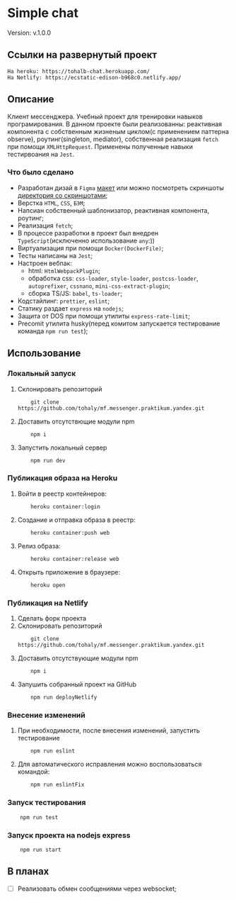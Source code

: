 # Simple chat

Version: v.1.0.0

## Ссылки на развернутый проект

```
На heroku: https://tohalb-chat.herokuapp.com/
На Netlify: https://ecstatic-edison-b968c0.netlify.app/
```

## Описание

Клиент мессенджера. Учебный проект для тренировки навыков програмирования. В данном проекте были реализованны: реактивная компонента с собственным жизненым циклом(с применением паттерна observe), роутинг(singleton, mediator), собственная реализация `fetch` при помощи `XMLHttpRequest`. Применены полученные навыки тестирвоания на `Jest`. 

### Что было сделано
- Разработан дизай в `Figma` [макет](https://www.figma.com/file/6I5ORSR415c6Q0JNxVatUe/Chat-maket?node-id=0%3A1&viewport=25%2C180%2C0.16015595197677612) или можно посмотреть скриншоты [директория со скриншотами](https://github.com/tohaly/mf.messenger.praktikum.yandex/tree/master/ui);
- Верстка `HTML`, `CSS`, `БЭМ`;
- Напсиан собственный шаблонизатор, реактивная компонента, роутинг;
- Реализация `fetch`;
- В процессе разработки в проект был внедрен `TypeScript`(исключенно использование `any`:))
- Виртуализация при помощи `Docker(DockerFile)`;
- Тесты написаны на `Jest`;
- Настроен вебпак:
    - html: `HtmlWebpackPlugin`;
    - обработка css: `css-loader`, `style-loader`, `postcss-loader`, `autoprefixer`, `cssnano`, `mini-css-extract-plugin`;
    - сборка TS/JS: `babel`, `ts-loader`;
- Кодстайлинг: `prettier`, `eslint`;
- Статику раздает `express` на `nodejs`;
- Защита от DOS при помощи утилиты `express-rate-limit`;
- Precomit утилита husky(перед комитом запускается тестирование команда `npm run test`);

## Использование
### Локальный запуск
1. Склонировать репозиторий
    ```
        git clone https://github.com/tohaly/mf.messenger.praktikum.yandex.git
    ```
2. Доставить отсутствющие модули npm
    ```
        npm i
    ```
3. Запустить локальный сервер
    ```
        npm run dev
    ```

### Публикация образа на Heroku

1. Войти в реестр контейнеров:
    ```
        heroku container:login
    ```
2. Создание и отправка образа в реестр:
    ```
        heroku container:push web
    ```
3. Релиз образа:
    ```
        heroku container:release web
    ```
4. Открыть приложение в браузере:
    ```
        heroku open
    ```
### Публикация на Netlify
1. Сделать форк проекта
2. Склонировать репозиторий
    ```
        git clone https://github.com/tohaly/mf.messenger.praktikum.yandex.git
    ```
3. Доставить отсутствующие модули npm
    ```
        npm i
    ```
4. Запушить собранный проект на GitHub
    ```
        npm run deployNetlify
    ```

### Внесение изменений
1. При необходимости, после внесения изменений, запустить тестирование
    ```
        npm run eslint
    ```
2. Для автоматического исправления можно воспользоваться командой:
    ```
        npm run eslintFix
    ```
### Запуск тестирования 
        npm run test

### Запуск проекта на nodejs express
        npm run start

## В планах
- [ ] Реализовать обмен сообщениями через websocket;
